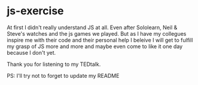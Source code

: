 # js-exercise

At first I didn't really understand JS at all. Even after Sololearn, Neil & Steve's watches and the js games we played. But as I have my collegues inspire me with their code and their personal help I beleive I will get to fulfill my grasp of JS more and more and maybe even come to like it one day because I don't yet.

Thank you for listening to my TEDtalk.

PS: I'll try not to forget to update my README
